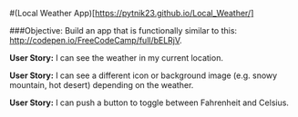 #(Local Weather App)[https://pytnik23.github.io/Local_Weather/]

###Objective: Build an app that is functionally similar to this: http://codepen.io/FreeCodeCamp/full/bELRjV.

**User Story:** I can see the weather in my current location.

**User Story:** I can see a different icon or background image (e.g. snowy mountain, hot desert) depending on the weather.

**User Story:** I can push a button to toggle between Fahrenheit and Celsius.